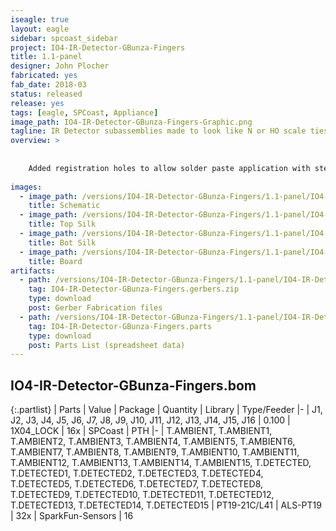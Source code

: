 ```yaml
---
iseagle: true
layout: eagle
sidebar: spcoast_sidebar
project: IO4-IR-Detector-GBunza-Fingers
title: 1.1-panel
designer: John Plocher
fabricated: yes
fab_date: 2018-03
status: released
release: yes
tags: [eagle, SPCoast, Appliance]
image_path: IO4-IR-Detector-GBunza-Fingers-Graphic.png
tagline: IR Detector subassemblies made to look like N or HO scale ties.
overview: >
    
    
    Added registration holes to allow solder paste application with stencil.
    
images:
  - image_path: /versions/IO4-IR-Detector-GBunza-Fingers/1.1-panel/IO4-IR-Detector-GBunza-Fingers-1.1-panel.sch.png
    title: Schematic
  - image_path: /versions/IO4-IR-Detector-GBunza-Fingers/1.1-panel/IO4-IR-Detector-GBunza-Fingers-1.1-panel.top.brd.png
    title: Top Silk
  - image_path: /versions/IO4-IR-Detector-GBunza-Fingers/1.1-panel/IO4-IR-Detector-GBunza-Fingers-1.1-panel.bot.brd.png
    title: Bot Silk
  - image_path: /versions/IO4-IR-Detector-GBunza-Fingers/1.1-panel/IO4-IR-Detector-GBunza-Fingers-1.1-panel.brd.png
    title: Board
artifacts:
  - path: /versions/IO4-IR-Detector-GBunza-Fingers/1.1-panel/IO4-IR-Detector-GBunza-Fingers-1.1-panel.gerbers.zip
    tag: IO4-IR-Detector-GBunza-Fingers.gerbers.zip
    type: download
    post: Gerber Fabrication files
  - path: /versions/IO4-IR-Detector-GBunza-Fingers/1.1-panel/IO4-IR-Detector-GBunza-Fingers-1.1-panel.parts.csv
    tag: IO4-IR-Detector-GBunza-Fingers.parts
    type: download
    post: Parts List (spreadsheet data)
---
```


## IO4-IR-Detector-GBunza-Fingers.bom

{:.partlist}
| Parts | Value | Package | Quantity | Library | Type/Feeder
|-
| J1, J2, J3, J4, J5, J6, J7, J8, J9, J10, J11, J12, J13, J14, J15, J16 | 0.100 | 1X04_LOCK | 16x | SPCoast | PTH
|-
| T.AMBIENT, T.AMBIENT1, T.AMBIENT2, T.AMBIENT3, T.AMBIENT4, T.AMBIENT5, T.AMBIENT6, T.AMBIENT7, T.AMBIENT8, T.AMBIENT9, T.AMBIENT10, T.AMBIENT11, T.AMBIENT12, T.AMBIENT13, T.AMBIENT14, T.AMBIENT15, T.DETECTED, T.DETECTED1, T.DETECTED2, T.DETECTED3, T.DETECTED4, T.DETECTED5, T.DETECTED6, T.DETECTED7, T.DETECTED8, T.DETECTED9, T.DETECTED10, T.DETECTED11, T.DETECTED12, T.DETECTED13, T.DETECTED14, T.DETECTED15 | PT19-21C/L41 | ALS-PT19 | 32x | SparkFun-Sensors | 16

